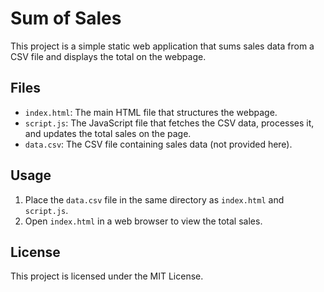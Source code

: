 # Sum of Sales

This project is a simple static web application that sums sales data from a CSV file and displays the total on the webpage.

## Files
- `index.html`: The main HTML file that structures the webpage.
- `script.js`: The JavaScript file that fetches the CSV data, processes it, and updates the total sales on the page.
- `data.csv`: The CSV file containing sales data (not provided here).

## Usage
1. Place the `data.csv` file in the same directory as `index.html` and `script.js`.
2. Open `index.html` in a web browser to view the total sales.

## License
This project is licensed under the MIT License.